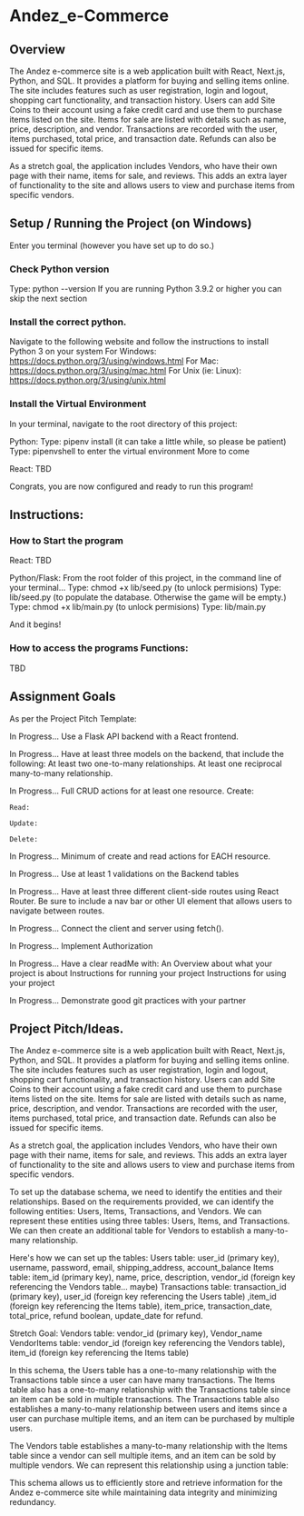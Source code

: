 # Andez_e-Commerce

## Overview
The Andez e-commerce site is a web application built with React, Next.js, Python, and SQL. It provides a platform for buying and selling items online. The site includes features such as user registration, login and logout, shopping cart functionality, and transaction history. Users can add Site Coins to their account using a fake credit card and use them to purchase items listed on the site. Items for sale are listed with details such as name, price, description, and vendor. Transactions are recorded with the user, items purchased, total price, and transaction date. Refunds can also be issued for specific items.

As a stretch goal, the application includes Vendors, who have their own page with their name, items for sale, and reviews. This adds an extra layer of functionality to the site and allows users to view and purchase items from specific vendors.

## Setup / Running the Project (on Windows)
Enter you terminal (however you have set up to do so.)

### Check Python version
Type: python --version
If you are running Python 3.9.2 or higher you can skip the next section

### Install the correct python. 
Navigate to the following website and follow the instructions to install Python 3 on your system
For Windows:
https://docs.python.org/3/using/windows.html
For Mac:
https://docs.python.org/3/using/mac.html
For Unix (ie: Linux):
https://docs.python.org/3/using/unix.html

### Install the Virtual Environment
In your terminal, navigate to the root directory of this project:

Python:
Type: pipenv install
(it can take a little while, so please be patient)
Type: pipenvshell to enter the virtual environment
More to come

React:
TBD

Congrats, you are now configured and ready to run this program!

## Instructions:
### How to Start the program
React:
TBD

Python/Flask:
From the root folder of this project, in the command line of your terminal...
Type: chmod +x lib/seed.py (to unlock permisions)
Type: lib/seed.py (to populate the database. Otherwise the game will be empty.)
Type: chmod +x lib/main.py (to unlock permisions)
Type: lib/main.py

And it begins!

### How to access the programs Functions:
TBD


## Assignment Goals
As per the Project Pitch Template:

In Progress... Use a Flask API backend with a React frontend.
    

In Progress... Have at least three models on the backend, that include the following:
    At least two one-to-many relationships.
    At least one reciprocal many-to-many relationship.

In Progress... Full CRUD actions for at least one resource.
    Create:

    Read:

    Update:

    Delete:

In Progress... Minimum of create and read actions for EACH resource.

In Progress... Use at least 1 validations on the Backend tables

In Progress... Have at least three different client-side routes using React Router. 
    Be sure to include a nav bar or other UI element that allows users to navigate between routes.

In Progress... Connect the client and server using fetch().

In Progress... Implement Authorization

In Progress... Have a clear readMe with:
    An Overview about what your project is about
    Instructions for running your project
    Instructions for using your project

In Progress... Demonstrate good git practices with your partner


## Project Pitch/Ideas. 

The Andez e-commerce site is a web application built with React, Next.js, Python, and SQL. It provides a platform for buying and selling items online. The site includes features such as user registration, login and logout, shopping cart functionality, and transaction history. Users can add Site Coins to their account using a fake credit card and use them to purchase items listed on the site. Items for sale are listed with details such as name, price, description, and vendor. Transactions are recorded with the user, items purchased, total price, and transaction date. Refunds can also be issued for specific items.

As a stretch goal, the application includes Vendors, who have their own page with their name, items for sale, and reviews. This adds an extra layer of functionality to the site and allows users to view and purchase items from specific vendors.

To set up the database schema, we need to identify the entities and their relationships. Based on the requirements provided, we can identify the following entities: Users, Items, Transactions, and Vendors. We can represent these entities using three tables: Users, Items, and Transactions. We can then create an additional table for Vendors to establish a many-to-many relationship.

Here's how we can set up the tables:
Users table: user_id (primary key), username, password, email, shipping_address, account_balance
Items table: item_id (primary key), name, price, description, vendor_id (foreign key referencing the Vendors table… maybe)
Transactions table: transaction_id (primary key), user_id (foreign key referencing the Users table) ,item_id (foreign key referencing the Items table), item_price, transaction_date, total_price, refund boolean, update_date for refund.

Stretch Goal: 
Vendors table: vendor_id (primary key), Vendor_name
VendorItems table: vendor_id (foreign key referencing the Vendors table), item_id (foreign key referencing the Items table)

In this schema, the Users table has a one-to-many relationship with the Transactions table since a user can have many transactions. The Items table also has a one-to-many relationship with the Transactions table since an item can be sold in multiple transactions. The Transactions table also establishes a many-to-many relationship between users and items since a user can purchase multiple items, and an item can be purchased by multiple users.

The Vendors table establishes a many-to-many relationship with the Items table since a vendor can sell multiple items, and an item can be sold by multiple vendors. We can represent this relationship using a junction table:

This schema allows us to efficiently store and retrieve information for the Andez e-commerce site while maintaining data integrity and minimizing redundancy.